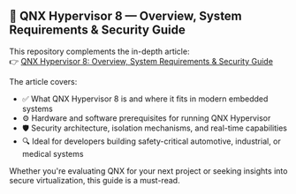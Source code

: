 ## 🔗 QNX Hypervisor 8 — Overview, System Requirements & Security Guide

This repository complements the in-depth article:  
👉 [QNX Hypervisor 8: Overview, System Requirements & Security Guide](https://qnxhypervisorguide.hashnode.dev/qnx-hypervisor-8-overview-system-requirements-and-security-guide)

The article covers:

- ✅ What QNX Hypervisor 8 is and where it fits in modern embedded systems  
- ⚙️ Hardware and software prerequisites for running QNX Hypervisor  
- 🛡️ Security architecture, isolation mechanisms, and real-time capabilities  
- 🔍 Ideal for developers building safety-critical automotive, industrial, or medical systems

Whether you're evaluating QNX for your next project or seeking insights into secure virtualization, this guide is a must-read.
